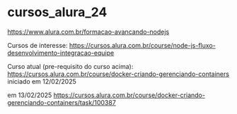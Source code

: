 # cursos_alura_24

<https://www.alura.com.br/formacao-avancando-nodejs>

Cursos de interesse:
<https://cursos.alura.com.br/course/node-js-fluxo-desenvolvimento-integracao-equipe>

Curso atual (pre-requisito do curso acima):
<https://cursos.alura.com.br/course/docker-criando-gerenciando-containers>
iniciado em 12/02/2025

em 13/02/2025
<https://cursos.alura.com.br/course/docker-criando-gerenciando-containers/task/100387>

